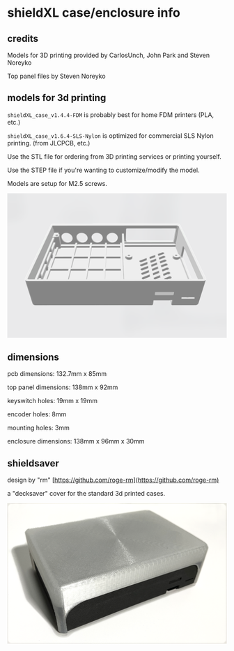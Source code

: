 # shieldXL case/enclosure info

## credits

Models for 3D printing provided by CarlosUnch, John Park and Steven Noreyko  

Top panel files by Steven Noreyko  

## models for 3d printing

`shieldXL_case_v1.4.4-FDM` is probably best for home FDM printers (PLA, etc.)  

`shieldXL_case_v1.6.4-SLS-Nylon` is optimized for commercial SLS Nylon printing. (from JLCPCB, etc.)  

Use the STL file for ordering from 3D printing services or printing yourself.  

Use the STEP file if you're wanting to customize/modify the model.  

Models are setup for M2.5 screws. 

![<# SLS Nylon caset #>](shieldXL_case_v1.6.4-SLS-Nylon/SLSNyloncase.png "SLSNyloncase")

## dimensions

pcb dimensions: 132.7mm x 85mm  

top panel dimensions: 138mm x 92mm  

keyswitch holes: 19mm x 19mm

encoder holes: 8mm

mounting holes: 3mm

enclosure dimensions: 138mm x 96mm x 30mm  


## shieldsaver 

design by "rm"  [https://github.com/roge-rm](https://github.com/roge-rm)  

a "decksaver" cover for the standard 3d printed cases.

![<# shieldsaver #>](shieldsaver/shieldsaver.png "shieldsaver.png")